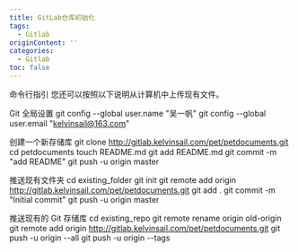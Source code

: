 ```yaml
---
title: GitLab仓库初始化
tags:
  - Gitlab
originContent: ''
categories:
  - Gitlab
toc: false
---
```


命令行指引
您还可以按照以下说明从计算机中上传现有文件。


Git 全局设置
git config --global user.name "吴一帆"
git config --global user.email "kelvinsail@163.com"

创建一个新存储库
git clone http://gitlab.kelvinsail.com/pet/petdocuments.git
cd petdocuments
touch README.md
git add README.md
git commit -m "add README"
git push -u origin master

推送现有文件夹
cd existing_folder
git init
git remote add origin http://gitlab.kelvinsail.com/pet/petdocuments.git
git add .
git commit -m "Initial commit"
git push -u origin master

推送现有的 Git 存储库
cd existing_repo
git remote rename origin old-origin
git remote add origin http://gitlab.kelvinsail.com/pet/petdocuments.git
git push -u origin --all
git push -u origin --tags